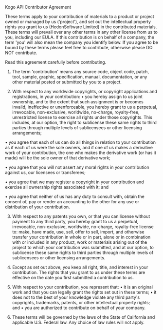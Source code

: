 
Kogo API Contributor Agreement

These terms apply to your contribution of materials to a product or project owned or managed by us ('project'), and set out the intellectual property rights you grant to us (HedonSoftware Limited) in the contributed materials. These terms will prevail over any other terms in any other license from us
to you, including our EULA. If this contribution is on behalf of a company, the term 'you' will also mean the company you identify below. If you agree to be bound by these terms please feel free to contribute, otherwise please DO NOT contribute.

Read this agreement carefully before contributing.


1. The term 'contribution' means any source code, object code, patch, tool, sample, graphic, specification, manual, documentation, or any other material posted or submitted by you to a project.

2. With respect to any worldwide copyrights, or copyright applications and registrations, in your contribution:
  • you hereby assign to us joint ownership, and to the extent that such assignment is or becomes invalid, ineffective or unenforceable, you hereby grant to us a perpetual, irrevocable, non-exclusive, worldwide, no-charge, royalty-free, unrestricted license to exercise all rights under those copyrights. This includes, at our option, the right to sublicense these same rights to third parties through multiple levels of sublicensees or other licensing arrangements;

  • you agree that each of us can do all things in relation to your contribution as if each of us were the sole owners, and if one of us makes a derivative work of your contribution, the one who makes the derivative work (or has it made) will be the sole owner of that derivative work;

  • you agree that you will not assert any moral rights in your contribution against us, our licensees or transferees;

  • you agree that we may register a copyright in your contribution and exercise all ownership rights associated with it; and

  • you agree that neither of us has any duty to consult with, obtain the consent of, pay or render an accounting to the other for any use or distribution of your contribution.

3. With respect to any patents you own, or that you can license without payment to any third party, you hereby grant to us a perpetual, irrevocable, non-exclusive, worldwide, no-charge, royalty-free license to: make, have made, use, sell, offer to sell, import, and otherwise transfer your contribution in whole or in part, alone or in combination with or included in any product, work or materials arising out of the project to which your contribution was
submitted, and at our option, to sublicense these same rights to third parties through multiple levels of sublicensees or other licensing arrangements.

4. Except as set out above, you keep all right, title, and interest in your contribution. The rights that you grant to us under these terms are effective on the date you first submitted a contribution to us.

5. With respect to your contribution, you represent that:
  • it is an original work and that you can legally grant the rights set out in these terms;
  • it does not to the best of your knowledge violate any third party's copyrights, trademarks, patents, or other intellectual property rights; and
  • you are authorized to contribute on behalf of your company.

6. These terms will be governed by the laws of the State of California and applicable U.S. Federal law. Any choice of law rules will not apply.
